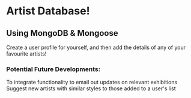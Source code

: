 # Artist Database!

## Using MongoDB & Mongoose
Create a user profile for yourself, and then add the details of any of your favourite artists! 

### Potential Future Developments: 
To integrate functionality to email out updates on relevant exhibitions
Suggest new artists with similar styles to those added to a user's list 
